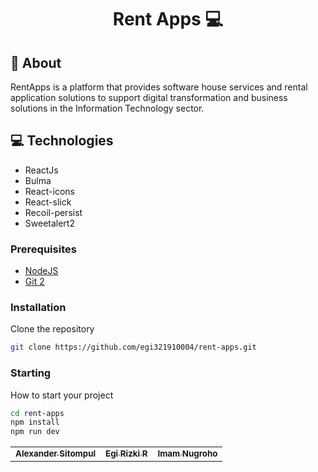 <h1 align="center" style="font-weight: bold;">Rent Apps 💻</h1>

<h2 id="started">📌 About</h2>

RentApps is a platform that provides software house services and rental application solutions to support digital transformation and business solutions in the Information Technology sector.

<h2 id="technologies">💻 Technologies</h2>

- ReactJs
- Bulma
- React-icons
- React-slick
- Recoil-persist
- Sweetalert2

<h3>Prerequisites</h3>

- [NodeJS](https://github.com/)
- [Git 2](https://github.com)

<h3>Installation</h3>

Clone the repository

```bash
git clone https://github.com/egi321910004/rent-apps.git
```

<h3>Starting</h3>

How to start your project

```bash
cd rent-apps
npm install
npm run dev
```

<table>
  <tr>
    <td align="center">
      <a href="#">
        <sub>
          <b>Alexander Sitompul</b>
        </sub>
      </a>
    </td>
    <td align="center">
      <a href="#">
        <sub>
          <b>Egi Rizki R</b>
        </sub>
      </a>
    </td>
    <td align="center">
      <a href="#">
        <sub>
          <b>Imam Nugroho</b>
        </sub>
      </a>
    </td>
  </tr>
</table>
